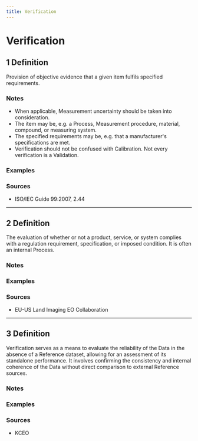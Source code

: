 ```yaml
---
title: Verification
---
```


# Verification

## 1 Definition

Provision of objective evidence that a given item fulfils specified requirements.

### Notes 
- When applicable, Measurement uncertainty should be taken into consideration.
- The item may be, e.g. a Process, Measurement procedure, material, compound, or measuring system.
- The specified requirements may be, e.g. that a manufacturer's specifications are met.
- Verification should not be confused with Calibration. Not every verification is a Validation.

### Examples 

### Sources
- ISO/IEC Guide 99:2007, 2.44

___

## 2 Definition

The evaluation of whether or not a product, service, or system complies with a regulation requirement, specification, or imposed condition. It is often an internal Process.

### Notes 

### Examples 

### Sources
- EU-US Land Imaging EO Collaboration

___

## 3 Definition

Verification serves as a means to evaluate the reliability of the Data in the absence of a Reference dataset, allowing for an assessment of its standalone performance. It involves confirming the consistency and internal coherence of the Data without direct comparison to external Reference sources.

### Notes 

### Examples 

### Sources
- KCEO
